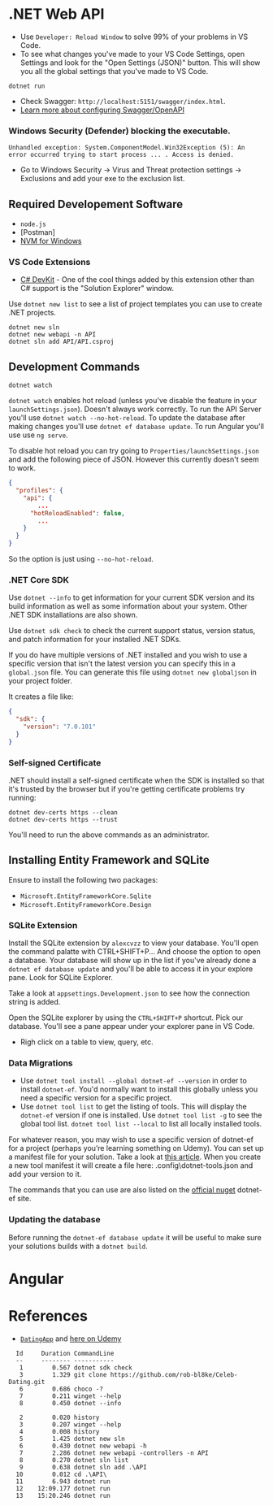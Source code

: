 # .NET Web API

- Use `Developer: Reload Window` to solve 99% of your problems in VS Code.
- To see what changes you've made to your VS Code Settings, open Settings and look for the "Open Settings (JSON)" button. This will show you all the global settings that you've made to VS Code.

```
dotnet run
```

- Check Swagger: `http://localhost:5151/swagger/index.html`.
- [Learn more about configuring Swagger/OpenAPI](https://aka.ms/aspnetcore/swashbuckle)

### Windows Security (Defender) blocking the executable.
```
Unhandled exception: System.ComponentModel.Win32Exception (5): An error occurred trying to start process ... . Access is denied.
```
- Go to Windows Security -> Virus and Threat protection settings -> Exclusions and add your exe to the exclusion list.

## Required Developement Software
- `node.js`
- [Postman]
- [NVM for Windows](https://winget.run/pkg/CoreyButler/NVMforWindows)

### VS Code Extensions

- [C# DevKit](https://marketplace.visualstudio.com/items?itemName=ms-dotnettools.csdevkit) - One of the cool things added by this extension other than C# support is the "Solution Explorer" window.

Use `dotnet new list` to see a list of project templates you can use to create .NET projects.

```
dotnet new sln
dotnet new webapi -n API
dotnet sln add API/API.csproj
```

## Development Commands

```
dotnet watch
```
`dotnet watch` enables hot reload (unless you've disable the feature in your `launchSettings.json`). Doesn't always work correctly. To run the API Server you'll use `dotnet watch --no-hot-reload`. To update the database after making changes you'll use `dotnet ef database update`. To run Angular you'll use use `ng serve`.

To disable hot reload you can try going to `Properties/launchSettings.json` and add the following piece of JSON. However this currently doesn't seem to work.

```json
{
  "profiles": {
    "api": {
		...
      "hotReloadEnabled": false,
		...
    }
  }
}
```

So the option is just using `--no-hot-reload`.

### .NET Core SDK

Use `dotnet --info` to get information for your current SDK version and its build information as well as some information about your system. Other .NET SDK installations are also shown.

Use `dotnet sdk check` to check the current support status, version status, and patch information for your installed .NET SDKs.

If you do have multiple versions of .NET installed and you wish to use a specific version that isn't the latest version you can specify this in a `global.json` file. You can generate this file using `dotnet new globaljson` in your project folder.

It creates a file like:

```json
{
  "sdk": {
    "version": "7.0.101"
  }
}
```

### Self-signed Certificate

.NET should install a self-signed certificate when the SDK is installed so that it's trusted by the browser but if you're getting certificate problems try running:

```
dotnet dev-certs https --clean
dotnet dev-certs https --trust
```
You'll need to run the above commands as an administrator.

## Installing Entity Framework and SQLite

Ensure to install the following two packages:

- `Microsoft.EntityFrameworkCore.Sqlite`
- `Microsoft.EntityFrameworkCore.Design`

### SQLite Extension
Install the SQLite extension by `alexcvzz` to view your database. You'll open the command palatte with CTRL+SHIFT+P... And choose the option to open a database. Your database will show up in the list if you've already done a `dotnet ef database update` and you'll be able to access it in your explore pane. Look for SQLite Explorer.

Take a look at `appsettings.Development.json` to see how the connection string is added.

Open the SQLite explorer by using the `CTRL+SHIFT+P` shortcut. Pick our database. You'll see a pane appear under your explorer pane in VS Code.
- Righ click on a table to view, query, etc.

### Data Migrations

- Use `dotnet tool install --global dotnet-ef --version` in order to install `dotnet-ef`. You'd normally want to install this globally unless you need a specific version for a specific project.
- Use `dotnet tool list` to get the listing of tools. This will display the `dotnet-ef` version if one is installed. Use `dotnet tool list -g` to see the global tool list. `dotnet tool list --local` to list all locally installed tools.

For whatever reason, you may wish to use a specific version of dotnet-ef for a project (perhaps you’re learning something on Udemy). You can set up a manifest file for your solution. Take a look at [this article](https://learn.microsoft.com/en-us/dotnet/core/tools/local-tools-how-to-use). When you create a new tool manifest it will create a file here: .config\dotnet-tools.json and add your version to it.

The commands that you can use are also listed on the [official nuget](https://www.nuget.org/packages/dotnet-ef/) dotnet-ef site.

### Updating the database

Before running the `dotnet-ef database update` it will be useful to make sure your solutions builds with a `dotnet build`.

# Angular

# References

- [`DatingApp`](https://github.com/trycatchlearn/datingapp) and [here on Udemy](https://www.udemy.com/course/build-an-app-with-aspnet-core-and-angular-from-scratch)


```
  Id     Duration CommandLine
  --     -------- -----------
   1        0.567 dotnet sdk check
   3        1.329 git clone https://github.com/rob-bl8ke/Celeb-Dating.git
   6        0.686 choco -?
   7        0.211 winget --help
   8        0.450 dotnet --info

   2        0.020 history
   3        0.207 winget --help
   4        0.008 history
   5        1.425 dotnet new sln
   6        0.430 dotnet new webapi -h
   7        2.286 dotnet new webapi -controllers -n API
   8        0.270 dotnet sln list
   9        0.638 dotnet sln add .\API
  10        0.012 cd .\API\
  11        6.943 dotnet run
  12    12:09.177 dotnet run
  13    15:20.246 dotnet run
```

